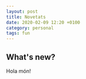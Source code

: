 ```yaml
---
layout: post
title: Novetats
date: 2020-02-09 12:20 +0100
category: personal
tags: fun
---
```


## What's new?

Hola món!

